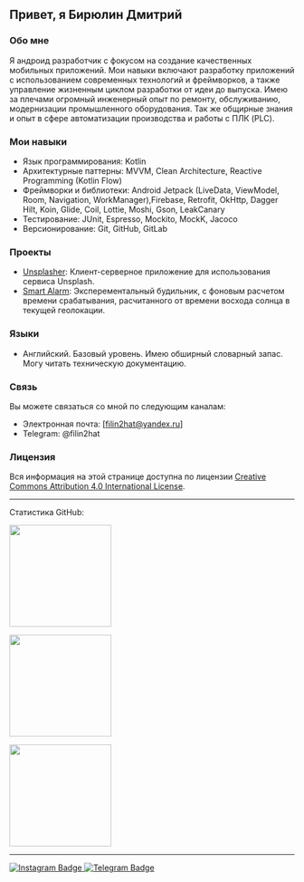 ## Привет, я Бирюлин Дмитрий

### Обо мне
Я андроид разработчик с фокусом на создание качественных мобильных приложений. Мои навыки включают разработку приложений с использованием современных технологий и фреймворков, а также управление жизненным циклом разработки от идеи до выпуска. Имею за плечами огромный инженерный опыт по ремонту, обслуживанию, модернизации промышленного оборудования. Так же общирные знания и опыт в сфере автоматизации производства и работы с ПЛК (PLC).

### Мои навыки
- Язык программирования: Kotlin
- Архитектурные паттерны: MVVM, Clean Architecture, Reactive Programming (Kotlin Flow)
- Фреймворки и библиотеки: Android Jetpack (LiveData, ViewModel, Room, Navigation, WorkManager),Firebase, Retrofit, OkHttp, Dagger Hilt, Koin, Glide, Coil, Lottie, Moshi, Gson, LeakCanary
- Тестирование: JUnit, Espresso, Mockito, MockK, Jacoco
- Версионирование: Git, GitHub, GitLab

### Проекты
- [Unsplasher](https://github.com/filin2hat/Unsplasher): Клиент-серверное приложение для использования сервиса Unsplash.
- [Smart Alarm](https://github.com/filin2hat/SmartAlarm): Эксперементальный будильник, с фоновым расчетом времени срабатывания, расчитанного от времени восхода солнца в текущей геолокации.

### Языки
- Английский. Базовый уровень. Имею обширный словарный запас. Могу читать техническую документацию.

### Связь
Вы можете связаться со мной по следующим каналам:
- Электронная почта: [filin2hat@yandex.ru]
- Telegram: @filin2hat

### Лицензия
Вся информация на этой странице доступна по лицензии [Creative Commons Attribution 4.0 International License](https://creativecommons.org/licenses/by/4.0/).

---

<summary>Статистика GitHub:</summary>
<p align="left">
<a href="https://github.com/filin2hat">
  <img height="180em" src="https://github-readme-stats-eight-theta.vercel.app/api?username=filin2hat&show_icons=true&theme=algolia&include_all_commits=true&count_private=true"/>
  </a>
</p>
<p align="left">
<a href="https://github.com/filin2hat">
  <img height="180em" src="http://github-readme-streak-stats.herokuapp.com?user=filin2hat&theme=algolia"/>
  </a>
</p>
<p align="left">
<a href="https://github.com/filin2hat">
<img height="180em" src="https://github-readme-stats-eight-theta.vercel.app/api/top-langs/?username=filin2hat&layout=compact&langs_count=8&theme=algolia"/>
</a>
</p>

---

<div id="badges">
  <a href="https://www.instagram.com/filin2hat">
    <img src="https://img.shields.io/badge/Instagram-purple?style=for-the-badge&logo=instagram&logoColor=white" alt="Instagram Badge"/>
  </a>
  <a href="https://t.me/filin2hat">
    <img src="https://img.shields.io/badge/Telegram-blue?style=for-the-badge&logo=telegram&logoColor=white" alt="Telegram Badge"/>
  </a>
</div>
